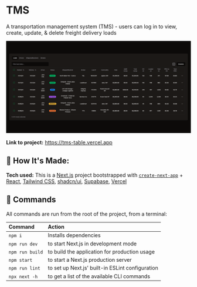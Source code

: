 # TMS

A transportation management system (TMS) - users can log in to view, create, update, & delete freight delivery loads

![screenshot](screenshot.png)

**Link to project:** https://tms-table.vercel.app

## 🚀 How It's Made:

**Tech used:** This is a [Next.js](https://nextjs.org/) project bootstrapped with [`create-next-app`](https://github.com/vercel/next.js/tree/canary/packages/create-next-app) + [React](https://react.dev/), [Tailwind CSS](https://tailwindcss.com/), [shadcn/ui](https://ui.shadcn.com/), [Supabase](https://supabase.com/), [Vercel](https://vercel.com/)

## 🧞 Commands

All commands are run from the root of the project, from a terminal:

| Command         | Action                                           |
| :-------------- | :----------------------------------------------- |
| `npm i`         | Installs dependencies                            |
| `npm run dev`   | to start Next.js in development mode             |
| `npm run build` | to build the application for production usage    |
| `npm start`     | to start a Next.js production server             |
| `npm run lint`  | to set up Next.js' built-in ESLint configuration |
| `npx next -h`   | to get a list of the available CLI commands      |
